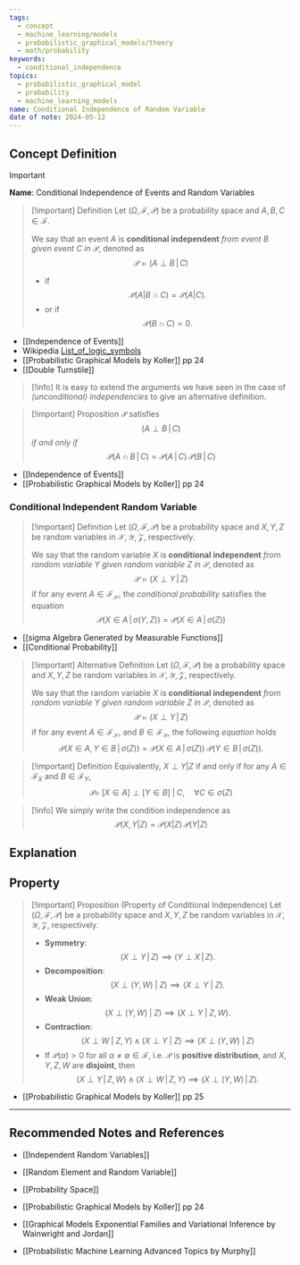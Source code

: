 ```yaml
---
tags:
  - concept
  - machine_learning/models
  - probabilistic_graphical_models/theory
  - math/probability
keywords:
  - conditional_independence
topics:
  - probabilistic_graphical_model
  - probability
  - machine_learning_models
name: Conditional Independence of Random Variable
date of note: 2024-05-12
---
```


## Concept Definition

>[!important]
>**Name**: Conditional Independence of Events and Random Variables

>[!important] Definition
>Let $(\Omega, \mathscr{F}, \mathcal{P})$ be a probability space and $A, B, C\in \mathscr{F}$.
>
>We say that an event $A$ is **conditional independent** *from event* $B$ *given event* $C$ *in* $\mathcal{P}$, denoted as $$\mathcal{P} \vDash (A \perp B \,|\, C)$$ 
>- if $$\mathcal{P}\left( A | B \cap C \right) = \mathcal{P}\left( A |  C \right).$$
>- or if $$\mathcal{P}\left( B \cap C \right) = 0.$$

- [[Independence of Events]]
- Wikipedia [List_of_logic_symbols](https://en.wikipedia.org/wiki/List_of_logic_symbols)
- [[Probabilistic Graphical Models by Koller]] pp 24
- [[Double Turnstile]]


>[!info]
>It is easy to extend the arguments we have seen in the case of *(unconditional) independencies* to give an alternative definition.

>[!important] Proposition
>$\mathcal{P}$ satisfies $$(A \perp B \,|\, C)$$ *if and only if* $$\mathcal{P}\left( A \cap B \,|\, C \right) = \mathcal{P}\left( A\,|\,C \right)\,\mathcal{P}\left( B\,|\,C \right)$$

- [[Independence of Events]]
- [[Probabilistic Graphical Models by Koller]] pp 24

### Conditional Independent Random Variable

>[!important] Definition
>Let $(\Omega, \mathscr{F}, \mathcal{P})$ be a probability space and $X, Y, Z$ be random variables in $\mathcal{X}, \mathcal{Y}, \mathcal{Z}$, respectively.
>
>We say that the random variable $X$ is **conditional independent** *from random variable* $Y$ *given random variable* $Z$ *in* $\mathcal{P}$, denoted as $$\mathcal{P} \vDash (X \perp Y \,|\, Z)$$ if for any event $A \in \mathscr{F}_{\mathcal{X}}$,  the *conditional probability* satisfies the equation  $$\mathcal{P}\left( X \in A \,|\, \sigma\left( Y, Z \right) \right) = \mathcal{P}\left( X \in A \,|\, \sigma\left( Z \right) \right)$$ 

- [[sigma Algebra Generated by Measurable Functions]]
- [[Conditional Probability]]


>[!important] Alternative Definition
>Let $(\Omega, \mathscr{F}, \mathcal{P})$ be a probability space and $X, Y, Z$ be random variables in $\mathcal{X}, \mathcal{Y}, \mathcal{Z}$, respectively.
>
>We say that the random variable $X$ is **conditional independent** *from random variable* $Y$ *given random variable* $Z$ *in* $\mathcal{P}$, denoted as $$\mathcal{P} \vDash (X \perp Y \,|\, Z)$$ if for any event $A\in \mathscr{F}_{\mathcal{X}}$, and $B\in \mathscr{F}_{\mathcal{Y}}$,  the following *equation* holds $$\mathcal{P}\left( X \in A,\, Y \in B \,|\, \sigma\left( Z \right) \right) = \mathcal{P}\left( X \in A \,|\, \sigma\left( Z \right) \right)\;\mathcal{P}\left( Y \in B \,|\, \sigma\left( Z \right) \right).$$ 


>[!important] Definition
>Equivalently, $X \perp Y | Z$ if and only if for any $A\in \mathscr{F}_{X}$ and $B\in \mathscr{F}_{Y}$,  $$\mathcal{P} \vDash \; [X\in A] \perp [Y \in B] \;|\; C, \quad \forall C \in \sigma(Z)$$

>[!info]
>We simply write the condition independence as
>$$
>\mathcal{P}(X, Y |Z) = \mathcal{P}(X |Z)\,\mathcal{P}(Y |Z)
>$$

## Explanation


## Property

>[!important] Proposition (Property of Conditional Independence)
>Let $(\Omega, \mathscr{F}, \mathcal{P})$ be a probability space and $X, Y, Z$ be random variables in $\mathcal{X}, \mathcal{Y}, \mathcal{Z}$, respectively.
>
>- **Symmetry**: $$(X \perp Y \,|\, Z) \implies (Y \perp X \,|\, Z).$$
>- **Decomposition**: $$(X \perp (Y, W) \; | \; Z) \implies (X \perp Y \; | \; Z).$$
>- **Weak Union**: $$(X \perp (Y, W) \; | \; Z) \implies (X \perp Y \; | \; Z,\, W).$$
>- **Contraction**: $$(X \perp W \; | \; Z,\,Y) \;\land \; (X \perp Y \; | \; Z) \implies (X \perp (Y, W) \; | \; Z)$$
>- If $\mathcal{P}(\alpha) >0$ for all $\alpha \neq \emptyset  \in \mathscr{F}$, i.e. $\mathcal{P}$ is **positive distribution**, and $X, Y, Z, W$ are **disjoint**, then $$(X \perp Y\,|\, Z, W) \;\land\; (X \perp W\,|\, Z, Y) \implies (X \perp (Y,W) \,|\, Z).$$


- [[Probabilistic Graphical Models by Koller]] pp 25




-----------
##  Recommended Notes and References



- [[Independent Random Variables]]


- [[Random Element and Random Variable]]
- [[Probability Space]]

- [[Probabilistic Graphical Models by Koller]] pp 24
- [[Graphical Models Exponential Families and Variational Inference by Wainwright and Jordan]]
- [[Probabilistic Machine Learning Advanced Topics by Murphy]]
